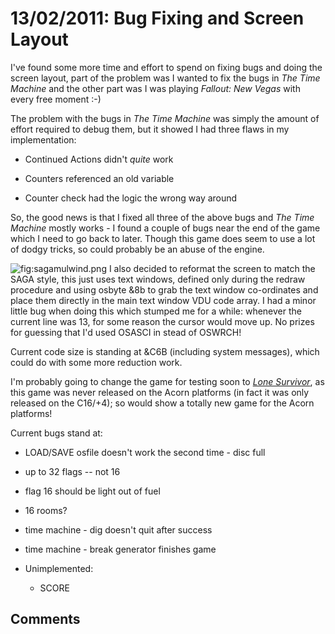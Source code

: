 # 13/02/2011: Bug Fixing and Screen Layout

I've found some more time and effort to spend on fixing bugs and doing the screen layout, part of the problem was I wanted to fix the bugs in _The Time Machine_ and the other part was I was playing _Fallout: New Vegas_ with every free moment :-)

The problem with the bugs in _The Time Machine_ was simply the amount of effort required to debug them, but it showed I had three flaws in my implementation:

- Continued Actions didn't _quite_ work

- Counters referenced an old variable

- Counter check had the logic the wrong way around

So, the good news is that I fixed all three of the above bugs and _The Time Machine_ mostly works - I found a couple of bugs near the end of the game which I need to go back to later. Though this game does seem to use a lot of dodgy tricks, so could probably be an abuse of the engine.

![](./images/sagamulwind.png "fig:sagamulwind.png") I also decided to reformat the screen to match the SAGA style, this just uses text windows, defined only during the redraw procedure and using osbyte &8b to grab the text window co-ordinates and place them directly in the main text window VDU code array. I had a minor little bug when doing this which stumped me for a while: whenever the current line was 13, for some reason the cursor would move up. No prizes for guessing that I'd used OSASCI in stead of OSWRCH!

Current code size is standing at &C6B (including system messages), which could do with some more reduction work.

I'm probably going to change the game for testing soon to _[Lone Survivor](http://solutionarchive.com/game/id%2C2345/Lone+Survivor.html)_, as this game was never released on the Acorn platforms (in fact it was only released on the C16/+4); so would show a totally new game for the Acorn platforms!

Current bugs stand at:

- LOAD/SAVE osfile doesn't work the second time - disc full

- up to 32 flags -- not 16

- flag 16 should be light out of fuel

- 16 rooms?

- time machine - dig doesn't quit after success

- time machine - break generator finishes game

- Unimplemented:

  - SCORE

## Comments
